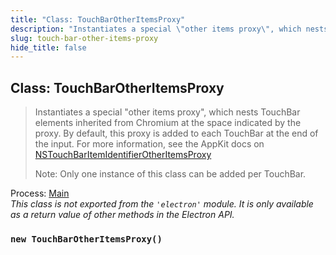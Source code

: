 ```yaml
---
title: "Class: TouchBarOtherItemsProxy"
description: "Instantiates a special \"other items proxy\", which nests TouchBar elements inherited  from Chromium at the space indicated by the proxy. By default, this proxy is added  to each TouchBar at the end of the input. For more information, see the AppKit docs on  NSTouchBarItemIdentifierOtherItemsProxy   Note: Only one instance of this class can be added per TouchBar."
slug: touch-bar-other-items-proxy
hide_title: false
---
```


## Class: TouchBarOtherItemsProxy

> Instantiates a special "other items proxy", which nests TouchBar elements inherited
> from Chromium at the space indicated by the proxy. By default, this proxy is added
> to each TouchBar at the end of the input. For more information, see the AppKit docs on
> [NSTouchBarItemIdentifierOtherItemsProxy](https://developer.apple.com/documentation/appkit/nstouchbaritemidentifierotheritemsproxy)
>
> Note: Only one instance of this class can be added per TouchBar.

Process: [Main](../glossary.md#main-process)<br />
_This class is not exported from the `'electron'` module. It is only available as a return value of other methods in the Electron API._

### `new TouchBarOtherItemsProxy()`
